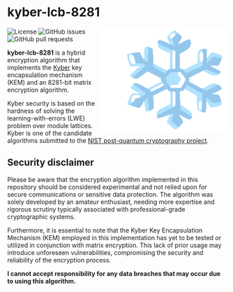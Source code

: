 # kyber-lcb-8281

<img src="assets/snowflake_2744-fe0f_padding.gif" align="right" height="240" width="290"/>

![License](https://img.shields.io/github/license/NotReeceHarris/kyber-lcb?style=flat-square)
![GitHub issues](https://img.shields.io/github/issues/NotReeceHarris/kyber-lcb-8281?style=flat-square)
![GitHub pull requests](https://img.shields.io/github/issues-pr/NotReeceHarris/kyber-lcb-8281?style=flat-square)

**kyber-lcb-8281** is a hybrid encryption algorithm that implements the [Kyber](https://pq-crystals.org/kyber/) key encapsulation mechanism (KEM) and an 8281-bit matrix encryption algorithm.

Kyber security is based on the hardness of solving the learning-with-errors (LWE) problem over module lattices. Kyber is one of the candidate algorithms submitted to the [NIST post-quantum cryptography project](https://csrc.nist.gov/Projects/Post-Quantum-Cryptography).

## Security disclaimer
Please be aware that the encryption algorithm implemented in this repository should be considered experimental and not relied upon for secure communications or sensitive data protection. The algorithm was solely developed by an amateur enthusiast, needing more expertise and rigorous scrutiny typically associated with professional-grade cryptographic systems.

Furthermore, it is essential to note that the Kyber Key Encapsulation Mechanism (KEM) employed in this implementation has yet to be tested or utilized in conjunction with matrix encryption. This lack of prior usage may introduce unforeseen vulnerabilities, compromising the security and reliability of the encryption process.

**I cannot accept responsibility for any data breaches that may occur due to using this algorithm.**

<!--

## What is matrix encryption

THE PLAN IS READY

a | b | c | d | e | f | g | h | i | j | k | l | m | n | o | p | q | r | s | t | u | v | w | x | y | z
--- | --- | --- | --- | --- | --- | --- | --- | --- | --- | --- | --- | --- | --- | --- | --- | --- | --- | --- | --- | --- | --- | --- | --- | --- | ---
0 | 1 | 2 | 3 | 4 | 5 | 6 | 7 | 8 | 9 | 10 | 11 | 12 | 13 | 14 | 15 | 16 | 17 | 18 | 19 | 20 | 21 | 22 | 23 | 24 | 25


```math

KEY = \begin{bmatrix}
1 & 2 & 3 & 4 & 5 & 6 & 7 & 8 & 9 \\
10 & 11 & 12 & 13 & 14 & 15 & 16 & 17 & 18 \\
19 & 20 & 21 & 22 & 23 & 24 & 25 & 26 & 27
\end{bmatrix}
.
\begin{bmatrix}
19 & 15 & 13 & 17 & 3\\
7 & 11 & 8 & 4 & 24\\
4 & 0 & 18 & 0 & 26
\end{bmatrix}

```

now in comparason the key size here is 3x3 or 9 bits, kyber-lcb-8281 is a 8281 bit encryption algorithm meaning the key size will be 91x91, now this would be useless if we had a 15 character sentence to encode and ≈ 8267 free blank spaces so this is where random data comes in. filling the remaining spaces with random data will make it impossible to decipher whats real and fake

-->
